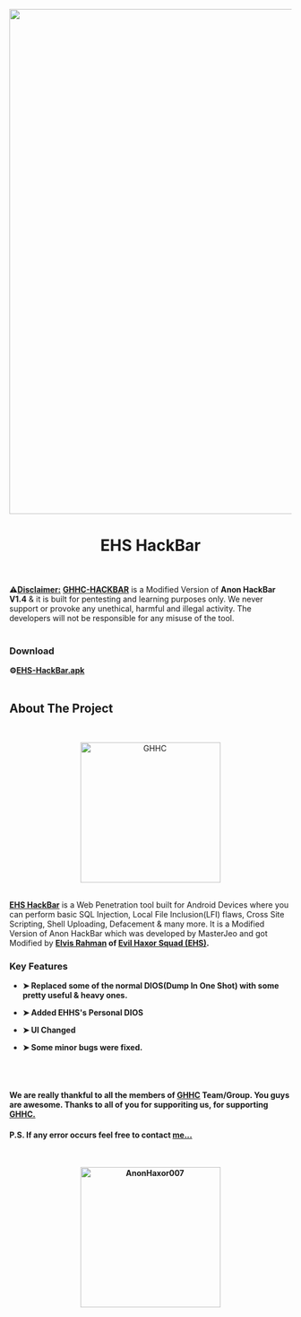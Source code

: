 <p align="center">
  <img src = "https://user-images.githubusercontent.com/80751079/119233993-5356b780-bb4d-11eb-9c1a-1e5caaf9ca44.png" width=900>
</p>

<h1 align="center"> EHS HackBar</h1> <br>



<br>
⚠<b><u>Disclaimer:</u></b> <b><a href="https://ghhcommunity.github.io/GHHC-HACKBAR/GHHC-HACKBAR.apk">GHHC-HACKBAR</a></b> is a Modified Version of <b>Anon HackBar V1.4</b> & it is built for pentesting and learning purposes only. We never support or provoke any unethical, harmful and illegal activity. The developers will not be responsible for any misuse of the tool.
<br>
<br>

### Download

<b>⚙<a href="https://ghhcommunity.github.io/GHHC-HACKBAR/GHHC-HACKBAR.apk">EHS-HackBar.apk</a></b>
<br>
<br>

## About The Project

<br>
<p align="center"> <a href="#"><img title="GHHC" src="https://user-images.githubusercontent.com/80751079/119229684-f3efac00-bb3a-11eb-8c51-47b553aa3fc4.png" height="250" width="250"></a></p>
<br>
<b><a href="https://evilhaxorsquad.github.io/EHS-HackBar/EHS-HackBar.apk">EHS HackBar</a></b> is a Web Penetration tool built for Android Devices where you can perform basic SQL Injection, Local File Inclusion(LFI) flaws, Cross Site Scripting, Shell Uploading, Defacement & many more.
It is a Modified Version of Anon HackBar which was developed by MasterJeo and got Modified by <b><a href="https://www.facebook.com/ElvisRahman/">Elvis Rahman</a></> of <b><a href="https://www.facebook.com/EvilHaxorSquad/">Evil Haxor Squad (EHS)</a></b>.
<br>

### Key Features

* ➤ Replaced some of the normal DIOS(Dump In One Shot) with some pretty useful & heavy ones.

* ➤ Added EHHS's Personal DIOS

* ➤ UI Changed

* ➤ Some minor bugs were fixed.

<br>
</br>

<h4>We are really thankful to all the members of <b><a href="https://t.me/ParadoxicalSquad">GHHC</a></b> <b>Team/Group</b>. You guys are awesome. Thanks to all of you for supporiting us, for supporting <b><a href="https://t.me/ParadoxicalSquad">GHHC.</a></b></h4>

<h4>P.S. If any error occurs feel free to contact <b><a href="https://www.facebook.com/Huss4in007/">me...</a></b></h4><br>

<p align="center"> <a href="#"><img title="AnonHaxor007" src="https://user-images.githubusercontent.com/80751079/119658487-04f83000-be4f-11eb-9d80-7ad228d0e1f0.png" height="250" width="250"></a></p>
